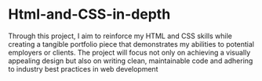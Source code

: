 # Html-and-CSS-in-depth
Through this project, I aim to reinforce my HTML and CSS skills while creating a tangible portfolio piece that demonstrates my abilities to potential employers or clients. The project will focus not only on achieving a visually appealing design but also on writing clean, maintainable code and adhering to industry best practices in web development
